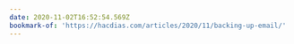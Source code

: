```yaml
---
date: 2020-11-02T16:52:54.569Z
bookmark-of: 'https://hacdias.com/articles/2020/11/backing-up-email/'
---
```


